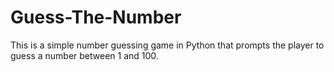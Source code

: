 # Guess-The-Number
This is a simple number guessing game in Python that prompts the player to guess a number between 1 and 100.
